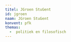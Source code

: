 ```yaml
---
titel: JGroen StuGent
id: jgroen
naam: JGroen StuGent
konvent: pfk
themas:
  -  politiek en filosofisch
---
```

